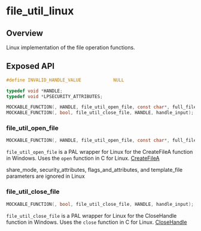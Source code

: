 # file_util_linux

## Overview

Linux implementation of the file operation functions.

## Exposed API 

```c
#define INVALID_HANDLE_VALUE            NULL

typedef void *HANDLE;
typedef void *LPSECURITY_ATTRIBUTES;

MOCKABLE_FUNCTION(, HANDLE, file_util_open_file, const char*, full_file_name, unsigned long, desired_access, unsigned long, share_mode, LPSECURITY_ATTRIBUTES, security_attributes, unsigned long, creation_disposition, unsigned long, flags_and_attributes, HANDLE, template_file);
MOCKABLE_FUNCTION(, bool, file_util_close_file, HANDLE, handle_input);
```

### file_util_open_file

```c
MOCKABLE_FUNCTION(, HANDLE, file_util_open_file, const char*, full_file_name, unsigned long, desired_access, unsigned long, share_mode, LPSECURITY_ATTRIBUTES, security_attributes, unsigned long, creation_disposition, unsigned long, flags_and_attributes, HANDLE, template_file);
```

`file_util_open_file` is a PAL wrapper for Linux for the CreateFileA function in Windows. Uses the `open` function in C for Linux. 
    [CreateFileA]([https://learn.microsoft.com/en-us/windows/win32/api/fileapi/nf-fileapi-createfilea#return-value])

share_mode, security_attributes, flags_and_attributes, and template_file parameters are ignored in Linux

### file_util_close_file

```c
MOCKABLE_FUNCTION(, bool, file_util_close_file, HANDLE, handle_input);
```

`file_util_close_file` is a PAL wrapper for Linux for the CloseHandle function in Windows. Uses the `close` function in C for Linux. 
    [CloseHandle]([https://learn.microsoft.com/en-us/windows/win32/api/handleapi/nf-handleapi-closehandle])
    
